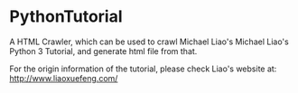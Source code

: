 # PythonTutorial
A HTML Crawler, which can be used to crawl Michael Liao's Michael Liao's Python 3 Tutorial, and generate html file from that. 

For the origin information of the tutorial, please check Liao's website at: http://www.liaoxuefeng.com/
